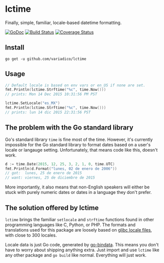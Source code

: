 # lctime

Finally, simple, familiar, locale-based datetime formatting.

[![GoDoc](https://godoc.org/github.com/variadico/lctime?status.svg)](https://godoc.org/github.com/variadico/lctime)
[![Build Status](https://drone.io/github.com/variadico/lctime/status.png)](https://drone.io/github.com/variadico/lctime/latest)
[![Coverage Status](https://coveralls.io/repos/variadico/lctime/badge.svg?branch=master&service=github)](https://coveralls.io/github/variadico/lctime?branch=master)

## Install

```
go get -u github.com/variadico/lctime
```

## Usage

```go
// Default locale is based on env vars or en_US if none are set.
fmt.Println(lctime.Strftime("%c", time.Now()))
// prints: Mon 14 Dec 2015 10:31:56 PM PST

lctime.SetLocale("es_MX")
fmt.Println(lctime.Strftime("%c", time.Now()))
// prints: lun 14 dic 2015 22:31:56 PST
```

## The problem with the Go standard library

Go's standard library `time` is fine most of the time. However, it's currently
impossible for the Go standard library to format dates based on a user's locale
or langauge setting. Unfortunately, that means code like this, doesn't work.

```go
d := time.Date(2015, 12, 25, 3, 2, 1, 0, time.UTC)
fmt.Println(d.Format("lunes, 02 de enero de 2006"))
// got:  lunes, 25 de enero de 2015
// want: viernes, 25 de diciembre de 2015
```

More importantly, it also means that non-English speakers will either be stuck
with purely numeric dates or dates in a language they don't prefer.

## The solution offered by lctime

`lctime` brings the familiar `setlocale` and `strftime` functions found in other
programming languages like C, Python, or PHP. The formats and translations used
for this package are loosely based on [glibc locale files], with close to 300
locales.

Locale data is just Go code, generated by [go-bindata]. This means you don't
have to worry about shipping anything extra. Just import and use `lctime` like
any other package and `go build` like normal. Everything will just work.

[glibc locale files]: http://lh.2xlibre.net/
[go-bindata]: https://github.com/jteeuwen/go-bindata
